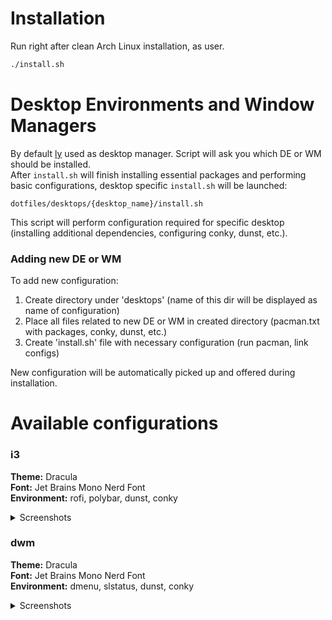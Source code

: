 # Installation
Run right after clean Arch Linux installation, as user.
```bash
./install.sh
```
# Desktop Environments and Window Managers
By default [ly](https://github.com/fairyglade/ly) used as desktop manager.
Script will ask you which DE or WM should be installed.
<br/>After ```install.sh``` will finish installing essential packages and performing basic configurations, desktop specific ```install.sh``` will be launched:
```
dotfiles/desktops/{desktop_name}/install.sh
```
This script will perform configuration required for specific desktop (installing additional dependencies, configuring conky, dunst, etc.).
### Adding new DE or WM
To add new configuration:
1. Create directory under 'desktops' (name of this dir will be displayed as name of configuration)
2. Place all files related to new DE or WM in created directory (pacman.txt with packages, conky, dunst, etc.)
3. Create 'install.sh' file with necessary configuration (run pacman, link configs)

New configuration will be automatically picked up and offered during installation.

# Available configurations
### i3
**Theme:** Dracula<br/>
**Font:** Jet Brains Mono Nerd Font<br/>
**Environment:** rofi, polybar, dunst, conky<br/>
<details><summary>Screenshots</summary>
  
![i3-1](https://user-images.githubusercontent.com/44934250/168938410-6cb002c8-bba3-48ec-b704-0d8ab58d325d.png)
  
![i3-2](https://user-images.githubusercontent.com/44934250/168938426-a3cc6c4d-6dfc-43ef-90b9-22edf5402693.png)
  
</details>

### dwm
**Theme:** Dracula<br/>
**Font:** Jet Brains Mono Nerd Font<br/>
**Environment:** dmenu, slstatus, dunst, conky<br/>
<details><summary>Screenshots</summary>
  
![dwm-1](https://user-images.githubusercontent.com/44934250/168938447-8ec25173-50fd-48f6-87e3-38104d862fe4.png)
  
</details>
